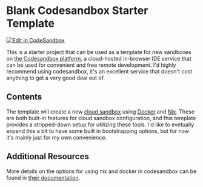 # Blank Codesandbox Starter Template 

[![Edit in CodeSandbox](https://assets.codesandbox.io/github/button-edit-lime.svg)](https://codesandbox.io/p/github/flumpus-dev/codesandbox-blank-start)

This is a starter project that can be used as a template for new sandboxes on [the Codesandbox platform](https://codesandbox.io), a cloud-hosted in-browser IDE service that can be used for convenient and free remote development. I'd highly recommend using codesandbox, it's an excellent service that doesn't cost anything to get a very good deal out of.

## Contents

The template will create a new [cloud sandbox](https://codesandbox.io/docs/learn/sandboxes/overview?tab=cloud#what-is-a-cloud-sandbox) using [Docker](https://docker.com) and [Nix](https://nixos.org). These are both built-in features for cloud sandbox configuration, and fhis template provides a stripped-down setup for utilizing these tools. I'd like to evetually expand this a bit to have some built in bootstrapping options, but for now it's mainly just for my own convenience.

## Additional Resources

More details on the options for using nix and docker in codesandbox can be found in [their documentation](https://codesandbox.io/docs/projects/tutorial/getting-started-with-docker).
